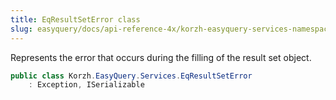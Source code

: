 ```yaml
---
title: EqResultSetError class
slug: easyquery/docs/api-reference-4x/korzh-easyquery-services-namespace/eqresultseterror-class
---
```



Represents the error that occurs during the filling of the result set object.
```csharp
public class Korzh.EasyQuery.Services.EqResultSetError
    : Exception, ISerializable

```